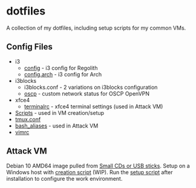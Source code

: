 # dotfiles
A collection of my dotfiles, including setup scripts for my common VMs.

## Config Files
- i3
  - [config](i3/config) - i3 config for Regolith
  - [config.arch](i3/config.arch) - i3 config for Arch
- i3blocks
  - i3blocks.conf - 2 variations on i3blocks configuration
  - [oscp](i3blocks/oscp) - custom network status for OSCP OpenVPN
- xfce4
  - [terminalrc](xfce4/terminalrc) - xfce4 terminal settings (used in Attack VM)
- [Scripts](Scripts/) - used in VM creation/setup
- [tmux.conf](tmux.conf)
- [bash_aliases](bash_aliases) - used in Attack VM
- [vimrc](vimrc)

## Attack VM
Debian 10 AMD64 image pulled from [Small CDs or USB sticks](https://www.debian.org/distrib/netinst). Setup on a Windows host with [creation script](scripts/attack-creation.ps1) (WIP). Run the [setup script](scripts/attack-setup.sh) after installation to configure the work environment.
